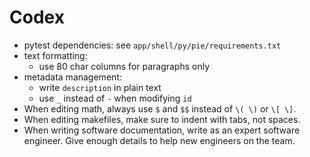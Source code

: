 # Codex

- pytest dependencies: see `app/shell/py/pie/requirements.txt`
- text formatting:
  - use 80 char columns for paragraphs only
- metadata management:
  - write `description` in plain text
  - use `_` instead of `-` when modifying `id` 
- When editing math, always use `$` and `$$` instead of `\( \)` or `\[ \]`.
- When editing makefiles, make sure to indent with tabs, not spaces.
- When writing software documentation, write as an expert software engineer.
  Give enough details to help new engineers on the team.
